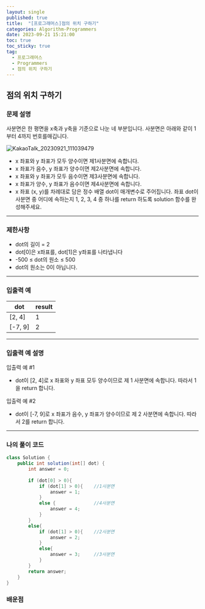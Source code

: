 ```yaml
---
layout: single
published: true
title:  "[프로그래머스]점의 위치 구하기"
categories: Algorithm-Programmers
date: 2023-09-21 15:21:00
toc: true
toc_sticky: true
tag:   
  - 프로그래머스
  - Programmers
  - 점의 위치 구하기
---
```


## 점의 위치 구하기

### 문제 설명

사분면은 한 평면을 x축과 y축을 기준으로 나눈 네 부분입니다. 사분면은 아래와 같이 1부터 4까지 번호를매깁니다.

![KakaoTalk_20230921_111039479](https://github.com/BaxDailyGit/BaxDailyGit.github.io/assets/99312529/1566de00-2058-4b8b-b23e-ca5bb7b044ee)


* x 좌표와 y 좌표가 모두 양수이면 제1사분면에 속합니다.
* x 좌표가 음수, y 좌표가 양수이면 제2사분면에 속합니다.
* x 좌표와 y 좌표가 모두 음수이면 제3사분면에 속합니다.
* x 좌표가 양수, y 좌표가 음수이면 제4사분면에 속합니다.
* x 좌표 (x, y)를 차례대로 담은 정수 배열 dot이 매개변수로   주어집니다. 좌표 dot이 사분면 중 어디에 속하는지 1, 2, 3, 4 중 하나를 return 하도록 solution 함수를 완성해주세요.

----------------

### 제한사항

* dot의 길이 = 2
* dot[0]은 x좌표를, dot[1]은 y좌표를 나타냅니다
* -500 ≤ dot의 원소 ≤ 500
* dot의 원소는 0이 아닙니다.



----------------

### 입출력 예




|dot	|result|
|---|---|
|[2, 4]|	1|
|[-7, 9]|	2|


----------------
### 입출력 예 설명

입출력 예 #1  

* dot이 [2, 4]로 x 좌표와 y 좌표 모두 양수이므로 제 1 사분면에 속합니다. 따라서 1을 return 합니다.
  


입출력 예 #2  

* dot이 [-7, 9]로 x 좌표가 음수, y 좌표가 양수이므로 제 2 사분면에 속합니다. 따라서 2를 return 합니다.

  


----------------

### 나의 풀이 코드

```java
class Solution {
    public int solution(int[] dot) {
        int answer = 0;
        
        if (dot[0] > 0){ 
            if (dot[1] > 0){    //1사분면
                answer = 1;
            }
            else {              //4사분면
                answer = 4;
            }
        }
        else{
            if (dot[1] > 0){    //2사분면 
                answer = 2;
            }
            else{
                answer = 3;     //3사분면
            }
        }
        return answer;
    }
}
```
<p>

</p>




### 배운점




<p>

</p>



<p>

</p>
